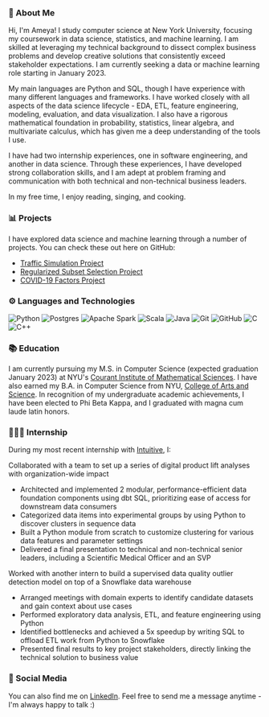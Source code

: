 ### 👋 About Me

Hi, I'm Ameya! I study computer science at New York University, focusing my coursework in data science, statistics, and machine learning. I am skilled at leveraging my technical background to dissect complex business problems and develop creative solutions that consistently exceed stakeholder expectations. I am currently seeking a data or machine learning role starting in January 2023. 

My main languages are Python and SQL, though I have experience with many different languages and frameworks. I have worked closely with all aspects of the data science lifecycle - EDA, ETL, feature engineering, modeling, evaluation, and data visualization. I also have a rigorous mathematical foundation in probability, statistics, linear algebra, and multivariate calculus, which has given me a deep understanding of the tools I use.

I have had two internship experiences, one in software engineering, and another in data science. Through these experiences, I have developed strong collaboration skills, and I am adept at problem framing and communication with both technical and non-technical business leaders.

In my free time, I enjoy reading, singing, and cooking.

### 📊 Projects
I have explored data science and machine learning through a number of projects. You can check these out here on GitHub:

- [Traffic Simulation Project](https://github.com/aashere/BDAD_Violet_Noise)
- [Regularized Subset Selection Project](https://github.com/aashere/regularized-subset-selection)
- [COVID-19 Factors Project](https://github.com/aashere/covid19-factors)

### ⚙️ Languages and Technologies

![Python](https://img.shields.io/badge/python-3670A0?style=for-the-badge&logo=python&logoColor=ffdd54)
![Postgres](https://img.shields.io/badge/postgres-%23316192.svg?style=for-the-badge&logo=postgresql&logoColor=white)
![Apache Spark](https://img.shields.io/badge/apache%20spark-3c3a3e?style=for-the-badge&logo=apachespark&logoColor=E25A1C)
![Scala](https://img.shields.io/badge/scala-%23DC322F.svg?style=for-the-badge&logo=scala&logoColor=white)
![Java](https://img.shields.io/badge/java-%23ED8B00.svg?style=for-the-badge&logo=java&logoColor=white)
![Git](https://img.shields.io/badge/git-%23F05033.svg?style=for-the-badge&logo=git&logoColor=white)
![GitHub](https://img.shields.io/badge/github-%23121011.svg?style=for-the-badge&logo=github&logoColor=white)
![C](https://img.shields.io/badge/c-%2300599C.svg?style=for-the-badge&logo=c&logoColor=white)
![C++](https://img.shields.io/badge/c++-%2300599C.svg?style=for-the-badge&logo=c%2B%2B&logoColor=white)

### 📚 Education

I am currently pursuing my M.S. in Computer Science (expected graduation January 2023) at NYU's [Courant Institute of Mathematical Sciences](https://cs.nyu.edu/home/index.html). I have also earned my B.A. in Computer Science from NYU, [College of Arts and Science](https://cas.nyu.edu/). In recognition of my undergraduate academic achievements, I have been elected to Phi Beta Kappa, and I graduated with magna cum laude latin honors.

### 👨🏽‍💻 Internship
During my most recent internship with [Intuitive](https://www.intuitive.com/en-us), I:

Collaborated with a team to set up a series of digital product lift analyses with organization-wide impact
  - Architected and implemented 2 modular, performance-efficient data foundation components using dbt SQL, prioritizing ease of access for downstream data consumers
  - Categorized data items into experimental groups by using Python to discover clusters in sequence data
  - Built a Python module from scratch to customize clustering for various data features and parameter settings
  - Delivered a final presentation to technical and non-technical senior leaders, including a Scientific Medical Officer and an SVP

Worked with another intern to build a supervised data quality outlier detection model on top of a Snowflake data warehouse
  - Arranged meetings with domain experts to identify candidate datasets and gain context about use cases
  - Performed exploratory data analysis, ETL, and feature engineering using Python
  - Identified bottlenecks and achieved a 5x speedup by writing SQL to offload ETL work from Python to Snowflake
  - Presented final results to key project stakeholders, directly linking the technical solution to business value

### 🤝 Social Media
You can also find me on [LinkedIn](https://www.linkedin.com/in/ameya-shere/). Feel free to send me a message anytime - I'm always happy to talk :)
